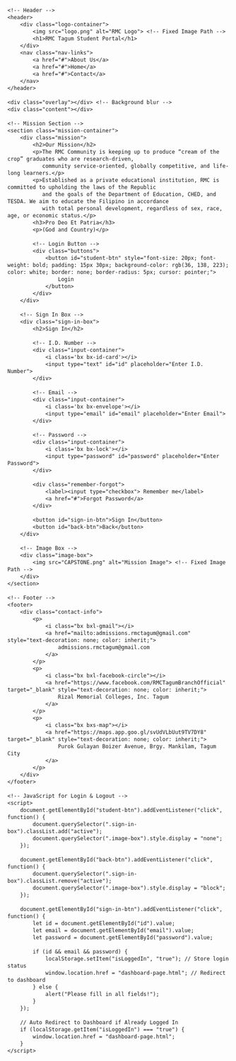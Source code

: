 <!DOCTYPE html>
<html lang="en">
<head>
    <meta charset="UTF-8">
    <meta name="viewport" content="width=device-width, initial-scale=1.0">
    <title>RMC Tagum Student Portal</title>
    <link rel="stylesheet" href="louigi.css">
    <link href="https://fonts.googleapis.com/css2?family=Poppins:wght@400;700;800&display=swap" rel="stylesheet">
    <link href="https://cdn.jsdelivr.net/npm/boxicons@2.1.4/css/boxicons.min.css" rel="stylesheet">
</head>
<body>

    <!-- Header -->
    <header>
        <div class="logo-container">
            <img src="logo.png" alt="RMC Logo"> <!-- Fixed Image Path -->
            <h1>RMC Tagum Student Portal</h1>
        </div>
        <nav class="nav-links">
            <a href="#">About Us</a>
            <a href="#">Home</a>
            <a href="#">Contact</a>     
        </nav>
    </header>

    <div class="overlay"></div> <!-- Background blur -->
    <div class="content"></div>

    <!-- Mission Section -->
    <section class="mission-container">
        <div class="mission">
            <h2>Our Mission</h2>
            <p>The RMC Community is keeping up to produce “cream of the crop” graduates who are research-driven, 
               community service-oriented, globally competitive, and life-long learners.</p>
            <p>Established as a private educational institution, RMC is committed to upholding the laws of the Republic 
               and the goals of the Department of Education, CHED, and TESDA. We aim to educate the Filipino in accordance 
               with total personal development, regardless of sex, race, age, or economic status.</p>
            <h3>Pro Deo Et Patria</h3>
            <p>(God and Country)</p>

            <!-- Login Button -->
            <div class="buttons">
                <button id="student-btn" style="font-size: 20px; font-weight: bold; padding: 15px 30px; background-color: rgb(36, 138, 223); color: white; border: none; border-radius: 5px; cursor: pointer;">
                    Login
                </button>
            </div>
        </div>

        <!-- Sign In Box -->
        <div class="sign-in-box">
            <h2>Sign In</h2>

            <!-- I.D. Number -->
            <div class="input-container">
                <i class='bx bx-id-card'></i>
                <input type="text" id="id" placeholder="Enter I.D. Number">
            </div>

            <!-- Email -->
            <div class="input-container">
                <i class='bx bx-envelope'></i>
                <input type="email" id="email" placeholder="Enter Email">
            </div>

            <!-- Password -->
            <div class="input-container">
                <i class='bx bx-lock'></i>
                <input type="password" id="password" placeholder="Enter Password">
            </div>

            <div class="remember-forgot">
                <label><input type="checkbox"> Remember me</label>
                <a href="#">Forgot Password</a>
            </div>

            <button id="sign-in-btn">Sign In</button>
            <button id="back-btn">Back</button>
        </div>

        <!-- Image Box -->
        <div class="image-box">
            <img src="CAPSTONE.png" alt="Mission Image"> <!-- Fixed Image Path -->
        </div>
    </section>

    <!-- Footer -->
    <footer>
        <div class="contact-info">
            <p>
                <i class="bx bxl-gmail"></i>
                <a href="mailto:admissions.rmctagum@gmail.com" style="text-decoration: none; color: inherit;">
                    admissions.rmctagum@gmail.com
                </a>
            </p>
            <p>
                <i class="bx bxl-facebook-circle"></i>
                <a href="https://www.facebook.com/RMCTagumBranchOfficial" target="_blank" style="text-decoration: none; color: inherit;">
                    Rizal Memorial Colleges, Inc. Tagum
                </a>
            </p>
            <p>
                <i class="bx bxs-map"></i>
                <a href="https://maps.app.goo.gl/svUdVLbUut9TV7DY8" target="_blank" style="text-decoration: none; color: inherit;">
                    Purok Gulayan Boizer Avenue, Brgy. Mankilam, Tagum City
                </a>
            </p>
        </div>
    </footer>

    <!-- JavaScript for Login & Logout -->
    <script>
        document.getElementById("student-btn").addEventListener("click", function() {
            document.querySelector(".sign-in-box").classList.add("active");
            document.querySelector(".image-box").style.display = "none";
        });

        document.getElementById("back-btn").addEventListener("click", function() {
            document.querySelector(".sign-in-box").classList.remove("active");
            document.querySelector(".image-box").style.display = "block";
        });

        document.getElementById("sign-in-btn").addEventListener("click", function() {
            let id = document.getElementById("id").value;
            let email = document.getElementById("email").value;
            let password = document.getElementById("password").value;

            if (id && email && password) {
                localStorage.setItem("isLoggedIn", "true"); // Store login status
                window.location.href = "dashboard-page.html"; // Redirect to dashboard
            } else {
                alert("Please fill in all fields!");
            }
        });

        // Auto Redirect to Dashboard if Already Logged In
        if (localStorage.getItem("isLoggedIn") === "true") {
            window.location.href = "dashboard-page.html";
        }
    </script>

</body>
</html>


